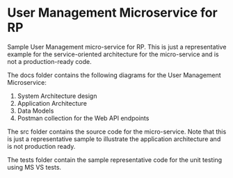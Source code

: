 # User Management Microservice for RP
Sample User Management micro-service for RP. This is just a representative example for the service-oriented architecture for the micro-service and is not a production-ready code.

The docs folder contains the following diagrams for the User Management Microservice:
1. System Architecture design
2. Application Architecture
3. Data Models
4. Postman collection for the Web API endpoints

The src folder contains the source code for the micro-service. Note that this is just a representative sample to illustrate the application architecture and is not production ready.

The tests folder contain the sample representative code for the unit testing using MS VS tests.

